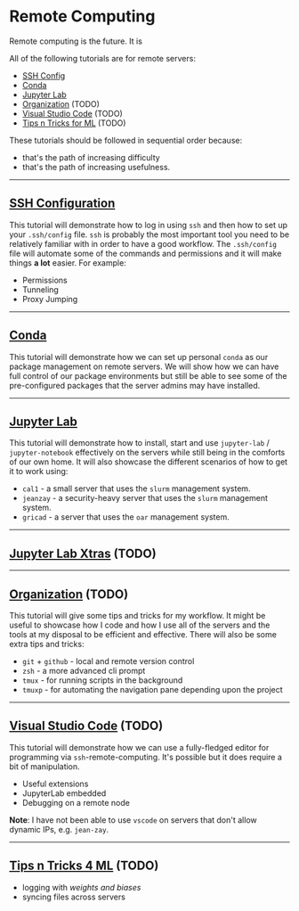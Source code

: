 # Remote Computing

Remote computing is the future. It is

All of the following tutorials are for remote servers:

* [SSH Config](./ssh.md)
* [Conda ](./conda.md)
* [Jupyter Lab](./jlab.md)
* [Organization](./organize.md) (TODO)
* [Visual Studio Code]() (TODO)
* [Tips n Tricks for ML]() (TODO)

These tutorials should be followed in sequential order because:

* that's the path of increasing difficulty
* that's the path of increasing usefulness.

---
## [**SSH Configuration**](./ssh.md)

This tutorial will demonstrate how to log in using `ssh` and then how to set up your `.ssh/config` file. `ssh` is probably the most important tool you need to be relatively familiar with in order to have a good workflow. The `.ssh/config` file will automate some of the commands and permissions and it will make things **a lot** easier. For example:

* Permissions
* Tunneling
* Proxy Jumping

---
## [**Conda**](./conda.md)

This tutorial will demonstrate how we can set up personal `conda` as our package management on remote servers. We will show how we can have full control of our package environments but still be able to see some of the pre-configured packages that the server admins may have installed.

---
## [**Jupyter Lab**](./jlab.md)

This tutorial will demonstrate how to install, start and use `jupyter-lab` / `jupyter-notebook` effectively on the servers while still being in the comforts of our own home. It will also showcase the different scenarios of how to get it to work using:

* `cal1` - a small server that uses the `slurm` management system.
* `jeanzay` - a security-heavy server that uses the `slurm` management system.
* `gricad` - a server that uses the `oar` management system.

---
## [**Jupyter Lab Xtras**](./jlab_xtras.md) (TODO)


---
## [**Organization**](./organize.md) (TODO)

This tutorial will give some tips and tricks for my workflow. It might be useful to showcase how I code and how I use all of the servers and the tools at my disposal to be efficient and effective. There will also be some extra tips and tricks:

* `git` + `github` - local and remote version control
* `zsh` - a more advanced cli prompt 
* `tmux` - for running scripts in the background
* `tmuxp` - for automating the navigation pane depending upon the project

---
## [**Visual Studio Code**]() (TODO)

This tutorial will demonstrate how we can use a fully-fledged editor for programming via `ssh`-remote-computing. It's possible but it does require a bit of manipulation.

* Useful extensions
* JupyterLab embedded
* Debugging on a remote node


**Note**: I have not been able to use `vscode` on servers that don't allow dynamic IPs, e.g. `jean-zay`.

---
## [**Tips n Tricks 4 ML**]() (TODO)



* logging with *weights and biases*
* syncing files across servers

<!-- 
**Language**: `Python`

**Package Manager**: `Conda`

**Research**: `JupyterLab`

**IDE**: `Visual Studio Code`

**Dissemination**: `Weights & Biases`, `JupyterBook`, `Docs` -->